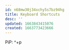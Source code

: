 ```yaml
---
id: n68mw30j34xchy5s7bz94hg
title: Keyboard Shortcuts
desc: ''
updated: 1663843415076
created: 1663773423666
---
```


PiP: ^+p